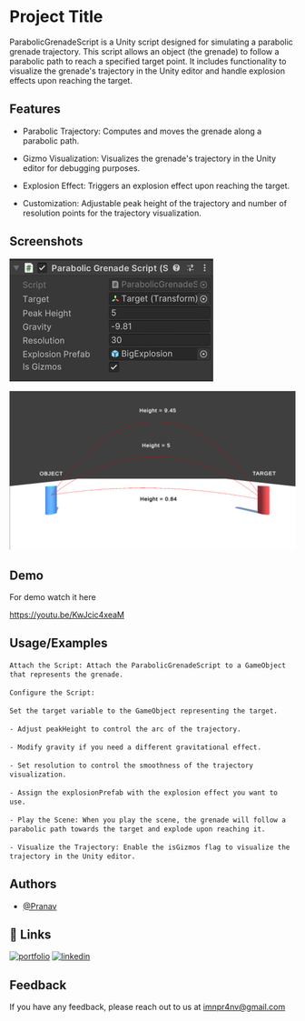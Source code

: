 
# Project Title
ParabolicGrenadeScript is a Unity script designed for simulating a parabolic grenade trajectory. This script allows an object (the grenade) to follow a parabolic path to reach a specified target point. It includes functionality to visualize the grenade's trajectory in the Unity editor and handle explosion effects upon reaching the target.


## Features

- Parabolic Trajectory: Computes and moves the grenade along a parabolic path.

- Gizmo Visualization: Visualizes the grenade's trajectory in the Unity editor for debugging purposes.
- Explosion Effect: Triggers an explosion effect upon reaching the target.
- Customization: Adjustable peak height of the trajectory and number of resolution points for the trajectory visualization.

## Screenshots

![Inspector](https://github.com/Pr-4nv/ParabolicGrenadeScript/blob/main/Screenshorts/Inspector.png?raw=true)

![Overview](https://github.com/Pr-4nv/ParabolicGrenadeScript/blob/main/Screenshorts/Overview.png?raw=true)


## Demo

For demo watch it here

https://youtu.be/KwJcic4xeaM
## Usage/Examples

```
Attach the Script: Attach the ParabolicGrenadeScript to a GameObject that represents the grenade.

Configure the Script:

Set the target variable to the GameObject representing the target.

- Adjust peakHeight to control the arc of the trajectory.

- Modify gravity if you need a different gravitational effect.

- Set resolution to control the smoothness of the trajectory visualization.

- Assign the explosionPrefab with the explosion effect you want to use.

- Play the Scene: When you play the scene, the grenade will follow a parabolic path towards the target and explode upon reaching it.

- Visualize the Trajectory: Enable the isGizmos flag to visualize the trajectory in the Unity editor.
```


## Authors

- [@Pranav](https://github.com/Pr-4nv)


## 🔗 Links
[![portfolio](https://img.shields.io/badge/my_portfolio-000?style=for-the-badge&logo=ko-fi&logoColor=white)](https://www.behance.net/pranavkp11)
[![linkedin](https://img.shields.io/badge/linkedin-0A66C2?style=for-the-badge&logo=linkedin&logoColor=white)](https://www.linkedin.com/in/pranav-k-p-1a181b2bb/)

## Feedback

If you have any feedback, please reach out to us at imnpr4nv@gmail.com


